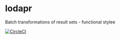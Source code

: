 # lodapr
Batch transformations of result sets - functional stylee

[![CircleCI](https://circleci.com/gh/sloops77/lodapr.svg?style=svg)](https://circleci.com/gh/sloops77/lodapr)
